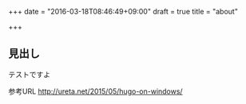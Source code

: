 +++
date = "2016-03-18T08:46:49+09:00"
draft = true
title = "about"

+++

## 見出し

テストですよ

参考URL
http://ureta.net/2015/05/hugo-on-windows/
